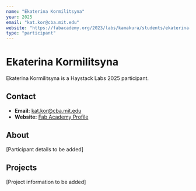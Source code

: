 ```yaml
---
name: "Ekaterina Kormilitsyna"
year: 2025
email: "kat.kor@cba.mit.edu"
website: "https://fabacademy.org/2023/labs/kamakura/students/ekaterina-kormilitsyna/"
type: "participant"
---
```


# Ekaterina Kormilitsyna

Ekaterina Kormilitsyna is a Haystack Labs 2025 participant.

## Contact
- **Email:** kat.kor@cba.mit.edu
- **Website:** [Fab Academy Profile](https://fabacademy.org/2023/labs/kamakura/students/ekaterina-kormilitsyna/)

## About

[Participant details to be added]

## Projects

[Project information to be added] 